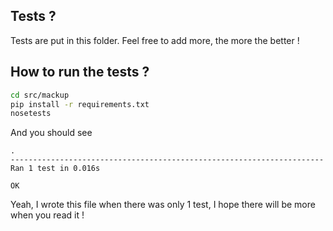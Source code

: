## Tests ?

Tests are put in this folder.
Feel free to add more, the more the better !

## How to run the tests ?

```bash
cd src/mackup
pip install -r requirements.txt
nosetests
```

And you should see
```
.
----------------------------------------------------------------------
Ran 1 test in 0.016s

OK
```

Yeah, I wrote this file when there was only 1 test, I hope there will be more
when you read it !
